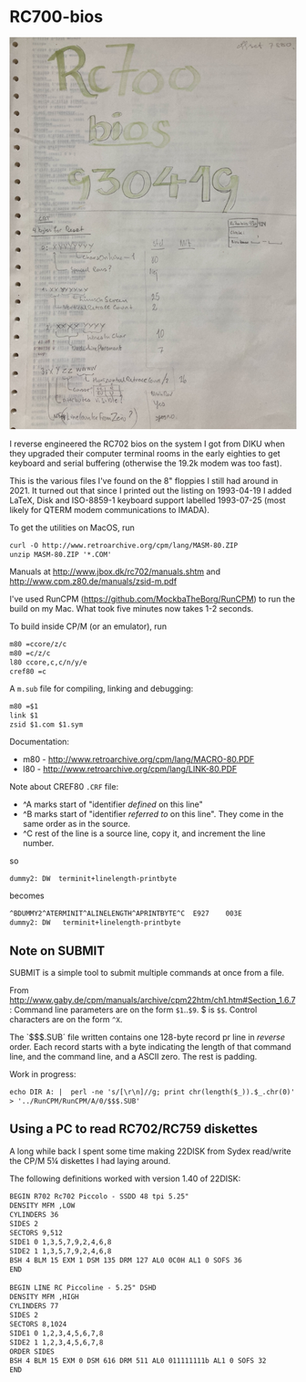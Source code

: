 # RC700-bios

![front of old print](IMG_9878.jpeg)

I reverse engineered the RC702 bios on the system I got from DIKU when
they upgraded their computer terminal rooms in the early eighties to
get keyboard and serial buffering (otherwise the 19.2k modem was too
fast).

This is the various files I've found on the 8" floppies I still had
around in 2021. It turned out that since I printed out the listing on
1993-04-19 I added LaTeX, Disk and ISO-8859-1 keyboard support
labelled 1993-07-25 (most likely for QTERM modem communications to
IMADA).

To get the utilities on MacOS, run

    curl -O http://www.retroarchive.org/cpm/lang/MASM-80.ZIP 
    unzip MASM-80.ZIP '*.COM'

Manuals at http://www.jbox.dk/rc702/manuals.shtm and
http://www.cpm.z80.de/manuals/zsid-m.pdf

I've used RunCPM (https://github.com/MockbaTheBorg/RunCPM)
to run the build on my Mac.  What took five minutes now takes 1-2 seconds.

To build inside CP/M (or an emulator), run

```
m80 =ccore/z/c
m80 =c/z/c
l80 ccore,c,c/n/y/e
cref80 =c
```

A `m.sub` file for compiling, linking and debugging:

```
m80 =$1
link $1
zsid $1.com $1.sym
```


Documentation:

* m80 - http://www.retroarchive.org/cpm/lang/MACRO-80.PDF
* l80 - http://www.retroarchive.org/cpm/lang/LINK-80.PDF

Note about CREF80 `.CRF` file:

* ^A marks start of "identifier _defined_ on this line"
* ^B marks start of "identifier _referred to_ on this line".  They come in the same order as in the source.
* ^C rest of the line is a source line, copy it, and increment the line number.

so 

    dummy2: DW	terminit+linelength-printbyte

becomes

    ^BDUMMY2^ATERMINIT^ALINELENGTH^APRINTBYTE^C  E927    003E                  dummy2: DW	terminit+linelength-printbyte

## Note on SUBMIT

SUBMIT is a simple tool to submit multiple commands at once from a file.

From http://www.gaby.de/cpm/manuals/archive/cpm22htm/ch1.htm#Section_1.6.7: 
Command line parameters are on the form `$1`..`$9`.  $ is `$$`.  Control characters are on the form `^X`.

The `$$$.SUB´ file written contains one 128-byte record pr line in _reverse_ order.  Each record starts with a byte indicating the length of that command
line, and the command line, and a ASCII zero. The rest is padding.

Work in progress: 

    echo DIR A: |  perl -ne 's/[\r\n]//g; print chr(length($_)).$_.chr(0)' > '../RunCPM/RunCPM/A/0/$$$.SUB'

## Using a PC to read RC702/RC759 diskettes

A long while back I spent some time making 22DISK from Sydex
read/write the CP/M 5¼ diskettes I had laying around.

The following definitions worked with version 1.40 of 22DISK:


```
BEGIN R702 Rc702 Piccolo - SSDD 48 tpi 5.25"
DENSITY MFM ,LOW
CYLINDERS 36
SIDES 2
SECTORS 9,512
SIDE1 0 1,3,5,7,9,2,4,6,8
SIDE2 1 1,3,5,7,9,2,4,6,8
BSH 4 BLM 15 EXM 1 DSM 135 DRM 127 AL0 0C0H AL1 0 SOFS 36
END

BEGIN LINE RC Piccoline - 5.25" DSHD
DENSITY MFM ,HIGH
CYLINDERS 77
SIDES 2
SECTORS 8,1024
SIDE1 0 1,2,3,4,5,6,7,8
SIDE2 1 1,2,3,4,5,6,7,8
ORDER SIDES
BSH 4 BLM 15 EXM 0 DSM 616 DRM 511 AL0 011111111b AL1 0 SOFS 32
END
```
